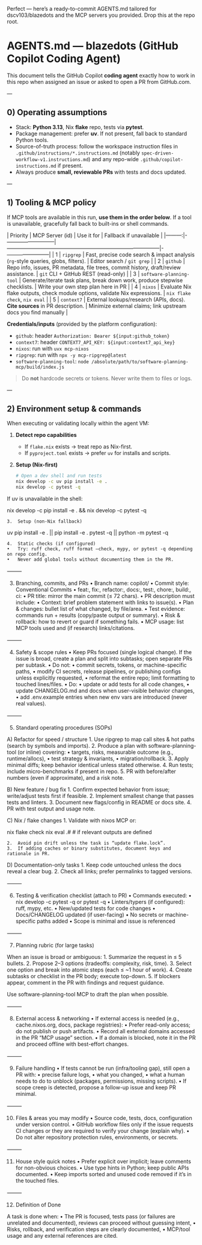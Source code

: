 Perfect — here’s a ready-to-commit AGENTS.md tailored for dscv103/blazedots and the MCP servers you provided. Drop this at the repo root.

# AGENTS.md — blazedots (GitHub Copilot Coding Agent)

This document tells the GitHub Copilot **coding agent** exactly how to work in this repo
when assigned an issue or asked to open a PR from GitHub.com.

—

## 0) Operating assumptions

- Stack: **Python 3.13**, Nix **flake** repo, tests via **pytest**.
- Package management: prefer **uv**. If not present, fall back to standard Python tools.
- Source-of-truth process: follow the workspace instruction files in
  `.github/instructions/*.instructions.md` (notably `spec-driven-workflow-v1.instructions.md`)
  and any repo-wide `.github/copilot-instructions.md` if present.
- Always produce **small, reviewable PRs** with tests and docs updated.

—

## 1) Tooling & MCP policy

If MCP tools are available in this run, **use them in the order below**. If a tool is
unavailable, gracefully fall back to built-ins or shell commands.

| Priority | MCP Server (id) | Use it for | Fallback if unavailable |
|———:|-—————————|—————————————————————————————|-————————|
| 1 | `ripgrep` | Fast, precise code search & impact analysis (`rg`-style queries, globs, filters). | Editor search / `git grep` |
| 2 | `github` | Repo info, issues, PR metadata, file trees, commit history, draft/review assistance. | `git` CLI + GitHub REST (read-only) |
| 3 | `software-planning-tool` | Generate/iterate task plans, break down work, produce stepwise checklists. | Write your own step plan here in PR |
| 4 | `nixos` | Evaluate Nix flake outputs, check module options, validate Nix expressions. | `nix flake check`, `nix eval` |
| 5 | `context7` | External lookups/research (APIs, docs). **Cite sources** in PR description. | Minimize external claims; link upstream docs you find manually |

**Credentials/inputs** (provided by the platform configuration):

- `github`: header `Authorization: Bearer ${input:github_token}`
- `context7`: header `CONTEXT7_API_KEY: ${input:context7_api_key}`
- `nixos`: run with `uvx mcp-nixos`
- `ripgrep`: run with `npx -y mcp-ripgrep@latest`
- `software-planning-tool`: `node /absolute/path/to/software-planning-mcp/build/index.js`

> Do **not** hardcode secrets or tokens. Never write them to files or logs.

—

## 2) Environment setup & commands

When executing or validating locally within the agent VM:

1. **Detect repo capabilities**
   - If `flake.nix` exists → treat repo as Nix-first.
   - If `pyproject.toml` exists → prefer `uv` for installs and scripts.

2. **Setup (Nix-first)**
   ```bash
   # Open a dev shell and run tests
   nix develop -c uv pip install -e .
   nix develop -c pytest -q
   ```

If uv is unavailable in the shell:

nix develop -c pip install -e . && nix develop -c pytest -q

    3.	Setup (non-Nix fallback)

uv pip install -e . || pip install -e .
pytest -q || python -m pytest -q

    4.	Static checks (if configured)
    •	Try: ruff check, ruff format —check, mypy, or pytest -q depending on repo config.
    •	Never add global tools without documenting them in the PR.

⸻

3. Branching, commits, and PRs
   • Branch name: copilot/<short-task-slug>
   • Commit style: Conventional Commits
   • feat:, fix:, refactor:, docs:, test:, chore:, build:, ci:
   • PR title: mirror the main commit (≤ 72 chars).
   • PR description must include:
   • Context: brief problem statement with links to issue(s).
   • Plan & changes: bullet list of what changed, by file/area.
   • Test evidence: commands run + results (copy/paste output or summary).
   • Risk & rollback: how to revert or guard if something fails.
   • MCP usage: list MCP tools used and (if research) links/citations.

⸻

4. Safety & scope rules
   • Keep PRs focused (single logical change). If the issue is broad, create a plan and split
   into subtasks; open separate PRs per subtask.
   • Do not:
   • commit secrets, tokens, or machine-specific paths,
   • modify CI secrets, release pipelines, or publishing configs unless explicitly requested,
   • reformat the entire repo; limit formatting to touched lines/files.
   • Do:
   • update or add tests for all code changes,
   • update CHANGELOG.md and docs when user-visible behavior changes,
   • add .env.example entries when new env vars are introduced (never real values).

⸻

5. Standard operating procedures (SOPs)

A) Refactor for speed / structure 1. Use ripgrep to map call sites & hot paths (search by symbols and imports). 2. Produce a plan with software-planning-tool (or inline) covering:
• targets, risks, measurable outcome (e.g., runtime/allocs),
• test strategy & invariants,
• migration/rollback. 3. Apply minimal diffs; keep behavior identical unless stated otherwise. 4. Run tests; include micro-benchmarks if present in repo. 5. PR with before/after numbers (even if approximate), and a risk note.

B) New feature / bug fix 1. Confirm expected behavior from issue; write/adjust tests first if feasible. 2. Implement smallest change that passes tests and linters. 3. Document new flags/config in README or docs site. 4. PR with test output and usage note.

C) Nix / flake changes 1. Validate with nixos MCP or:

nix flake check
nix eval .# # if relevant outputs are defined

    2.	Avoid pin drift unless the task is “update flake.lock”.
    3.	If adding caches or binary substitutes, document keys and rationale in PR.

D) Documentation-only tasks 1. Keep code untouched unless the docs reveal a clear bug. 2. Check all links; prefer permalinks to tagged versions.

⸻

6. Testing & verification checklist (attach to PR)
   • Commands executed:
   • nix develop -c pytest -q or pytest -q
   • Linters/typers (if configured): ruff, mypy, etc.
   • New/updated tests for code changes
   • Docs/CHANGELOG updated (if user-facing)
   • No secrets or machine-specific paths added
   • Scope is minimal and issue is referenced

⸻

7. Planning rubric (for large tasks)

When an issue is broad or ambiguous: 1. Summarize the request in ≤ 5 bullets. 2. Propose 2–3 options (tradeoffs: complexity, risk, time). 3. Select one option and break into atomic steps (each ≤ ~1 hour of work). 4. Create subtasks or checklist in the PR body; execute top-down. 5. If blockers appear, comment in the PR with findings and request guidance.

Use software-planning-tool MCP to draft the plan when possible.

⸻

8. External access & networking
   • If external access is needed (e.g., cache.nixos.org, docs, package registries):
   • Prefer read-only access; do not publish or push artifacts.
   • Record all external domains accessed in the PR “MCP usage” section.
   • If a domain is blocked, note it in the PR and proceed offline with best-effort changes.

⸻

9. Failure handling
   • If tests cannot be run (infra/tooling gap), still open a PR with:
   • precise failure logs,
   • what you changed,
   • what a human needs to do to unblock (packages, permissions, missing scripts).
   • If scope creep is detected, propose a follow-up issue and keep PR minimal.

⸻

10. Files & areas you may modify
    • Source code, tests, docs, configuration under version control.
    • GitHub workflow files only if the issue requests CI changes or they are required to verify your change (explain why).
    • Do not alter repository protection rules, environments, or secrets.

⸻

11. House style quick notes
    • Prefer explicit over implicit; leave comments for non-obvious choices.
    • Use type hints in Python; keep public APIs documented.
    • Keep imports sorted and unused code removed if it’s in the touched files.

⸻

12. Definition of Done

A task is done when:
• The PR is focused, tests pass (or failures are unrelated and documented), reviews can proceed without guessing intent,
• Risks, rollback, and verification steps are clearly documented,
• MCP/tool usage and any external references are cited.
